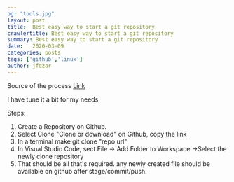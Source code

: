 ```yaml
---
bg: "tools.jpg"
layout: post
title:  Best easy way to start a git repository 
crawlertitle: Best easy way to start a git repository 
summary: Best easy way to start a git repository 
date:   2020-03-09
categories: posts
tags: ['github','linux']
author: jfdzar
---
```

Source of the process [Link](http://www.notyourdadsit.com/blog/2018/4/3/cheatsheet-setup-github-on-visual-studio-code)

I have tune it a bit for my needs

Steps:

1. Create a Repository on Github.
2. Select Clone "Clone or download" on Github, copy the link
3. In a terminal make git clone "repo url"
4. In Visual Studio Code, sect File -> Add Folder to Workspace ->Select the newly clone repository
5. That should be all that's required.  any newly created file should be available on github after stage/commit/push.
